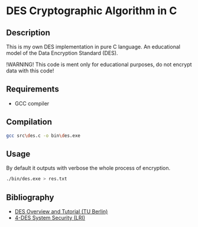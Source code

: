 # DES Cryptographic Algorithm in C

## Description

This is my own DES implementation in pure C language. An educational model of the Data Encryption Standard (DES).

!WARNING! This code is ment only for educational purposes, do not encrypt data with this code!

## Requirements

* GCC compiler

## Compilation

```bash
gcc src\des.c -o bin\des.exe
```

## Usage

By default it outputs with verbose the whole process of encryption.

```bash
./bin/des.exe > res.txt
```

## Bibliography

* [DES Overview and Tutorial (TU Berlin)](https://page.math.tu-berlin.de/~kant/teaching/hess/krypto-ws2006/des.htm)
* [4-DES System Security (LRI)](https://www.lri.fr/~fmartignon/documenti/systemesecurite/4-DES.pdf)
